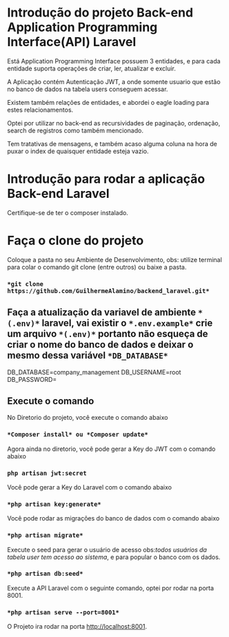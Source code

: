 # Introdução do projeto Back-end Application Programming Interface(API) Laravel

Está Application Programming Interface possuem 3 entidades, e para cada entidade suporta operações de criar, ler, atualizar e excluir.

A Aplicação contém Autenticação JWT, a onde somente usuario que estão no banco de dados na tabela users conseguem acessar.

Existem também relações de entidades, e abordei o eagle loading para estes relacionamentos.

Optei por utilizar no back-end as recursividades de paginação, ordenação, search de registros como também mencionado.

Tem tratativas de mensagens, e também acaso alguma coluna na hora de puxar o index de quaisquer entidade esteja vazio.

# Introdução para rodar a aplicação Back-end Laravel

Certifique-se de ter o composer instalado.

# Faça o clone do projeto

Coloque a pasta no seu Ambiente de Desenvolvimento, obs: utilize terminal para colar o comando git clone (entre outros) ou baixe a pasta.

### `*git clone https://github.com/GuilhermeAlamino/backend_laravel.git*`

## Faça a atualização da variavel de ambiente `*(.env)*` laravel, vai existir o `*.env.example*` crie um arquivo `*(.env)*` portanto não esqueça de criar o nome do banco de dados e deixar o mesmo dessa variável `*DB_DATABASE*`

DB_DATABASE=company_management
DB_USERNAME=root
DB_PASSWORD=

## Execute o comando

No Diretorio do projeto, você execute o comando abaixo

### `*Composer install* ou *Composer update*`

Agora ainda no diretorio, você pode gerar a Key do JWT com o comando abaixo

### `php artisan jwt:secret`

Você pode gerar a Key do Laravel com o comando abaixo

### `*php artisan key:generate*`

Você pode rodar as migrações do banco de dados com o comando abaixo

### `*php artisan migrate*`

Execute o seed para gerar o usuário de acesso obs:*todos usuários da tabela user tem acesso ao sistema*, e para popular o banco com os dados.

### `*php artisan db:seed*`

Execute a API Laravel com o seguinte comando, optei por rodar na porta 8001.

### `*php artisan serve --port=8001*`

O Projeto ira rodar na porta [http://localhost:8001](http://localhost:8001).
